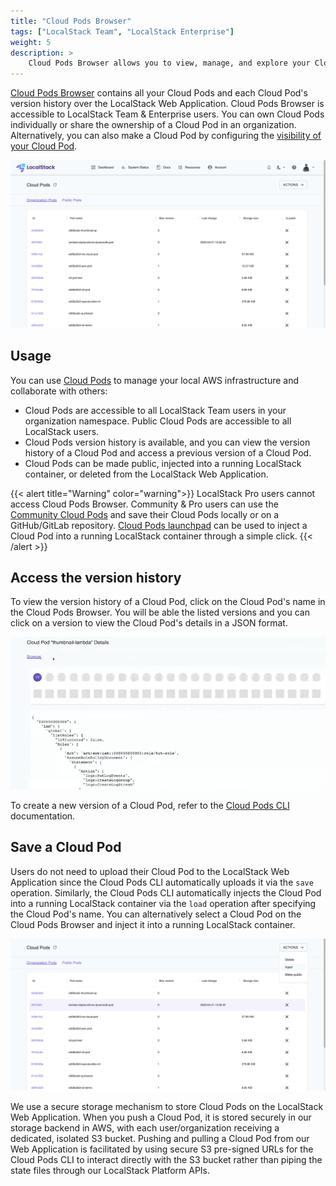 ```yaml
---
title: "Cloud Pods Browser"
tags: ["LocalStack Team", "LocalStack Enterprise"]
weight: 5
description: >
    Cloud Pods Browser allows you to view, manage, and explore your Cloud Pods through LocalStack Web Application.
---
```


[Cloud Pods Browser](https://app.localstack.cloud/pods) contains all your Cloud Pods and each Cloud Pod's version history over the LocalStack Web Application. Cloud Pods Browser is accessible to LocalStack Team & Enterprise users. You can own Cloud Pods individually or share the ownership of a Cloud Pod in an organization. Alternatively, you can also make a Cloud Pod by configuring the [visibility of your Cloud Pod](https://docs.localstack.cloud/user-guide/tools/cloud-pods/pods-cli/#save).

<img src="cloud-pods-browser.png" alt="LocalStack Web Application's Cloud Pods Browser outlining various saved Clod Pods" title="Cloud Pods Browser" width="900" />

## Usage

You can use [Cloud Pods](https://docs.localstack.cloud/user-guide/tools/cloud-pods/) to manage your local AWS infrastructure and collaborate with others:

- Cloud Pods are accessible to all LocalStack Team users in your organization namespace. Public Cloud Pods are accessible to all LocalStack users.
- Cloud Pods version history is available, and you can view the version history of a Cloud Pod and access a previous version of a Cloud Pod.
- Cloud Pods can be made public, injected into a running LocalStack container, or deleted from the LocalStack Web Application.

{{< alert title="Warning" color="warning">}}
LocalStack Pro users cannot access Cloud Pods Browser. Community & Pro users can use the [Community Cloud Pods](https://docs.localstack.cloud/user-guide/tools/cloud-pods/community/) and save their Cloud Pods locally or on a GitHub/GitLab repository. [Cloud Pods launchpad](https://docs.localstack.cloud/user-guide/tools/cloud-pods/launchpad/) can be used to inject a Cloud Pod into a running LocalStack container through a simple click.
{{< /alert >}}

## Access the version history

To view the version history of a Cloud Pod, click on the Cloud Pod's name in the Cloud Pods Browser. You will be able the listed versions and you can click on a version to view the Cloud Pod's details in a JSON format.

<img src="cloud-pods-version-history.png" alt="LocalStack Web Application's Cloud Pods Browser outlining the versions of the Clod Pod" title="Cloud Pods Browser displaying the version history of the Cloud Pod" width="900" />

To create a new version of a Cloud Pod, refer to the [Cloud Pods CLI](https://docs.localstack.cloud/user-guide/tools/cloud-pods/pods-cli/#save) documentation.

## Save a Cloud Pod

Users do not need to upload their Cloud Pod to the LocalStack Web Application since the Cloud Pods CLI automatically uploads it via the `save` operation. Similarly, the Cloud Pods CLI automatically injects the Cloud Pod into a running LocalStack container via the `load` operation after specifying the Cloud Pod's name. You can alternatively select a Cloud Pod on the Cloud Pods Browser and inject it into a running LocalStack container.

<img src="cloud-pod-inject.png" alt="Inject a Cloud Pod through the Cloud Pods Browser" title="Inject a Cloud Pod through the Cloud Pods Browser" width="900" />

We use a secure storage mechanism to store Cloud Pods on the LocalStack Web Application. When you push a Cloud Pod, it is stored securely in our storage backend in AWS, with each user/organization receiving a dedicated, isolated S3 bucket. Pushing and pulling a Cloud Pod from our Web Application is facilitated by using secure S3 pre-signed URLs for the Cloud Pods CLI to interact directly with the S3 bucket rather than piping the state files through our LocalStack Platform APIs.
